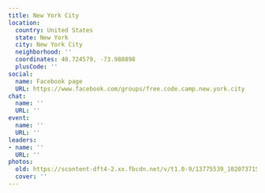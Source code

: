 ```yaml
---
title: New York City
location:
  country: United States
  state: New York
  city: New York City
  neighborhood: ''
  coordinates: 40.724579, -73.988898
  plusCode: ''
social:
  name: Facebook page
  URL: https://www.facebook.com/groups/free.code.camp.new.york.city
chat:
  name: ''
  URL: ''
event:
  name: ''
  URL: ''
leaders:
- name: ''
  URL: ''
photos:
  old: https://scontent-dft4-2.xx.fbcdn.net/v/t1.0-9/13775539_10207371570352541_4107239374987385144_n.jpg?oh=5e7cc384dbc78b97ac0730519f8c46ae&oe=598FAF45
  cover: ''
---
```

